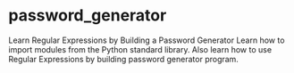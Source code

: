 # password_generator
Learn Regular Expressions by Building a Password Generator
Learn how to import modules from the Python standard library. Also learn how to use Regular Expressions by building password generator program.
